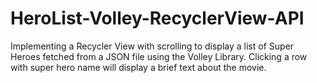 # HeroList-Volley-RecyclerView-API
Implementing a Recycler View with scrolling to display a list of Super Heroes fetched from a JSON file using the Volley Library. Clicking a row with super hero name will display a brief text about the movie.
